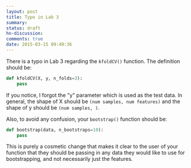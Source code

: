 ```yaml
---
layout: post
title: Typo in Lab 3
summary:
status: draft
hn-discussion:
comments: true
date: 2015-03-15 09:49:36
---
```


There is a typo in Lab 3 regarding the ```kfoldCV()``` function.  The definition
should be:

```python
def kfoldCV(X, y, n_folds=3):
    pass
```

If you notice, I forgot the "y" parameter which is used as the test data.  In
general, the shape of X should be ```(num samples, num features)``` and the
shape of y should be ```(num samples, )```.


Also, to avoid any confusion, your ```bootstrap()``` function should be:

```python
def bootstrap(data, n_bootstraps=10):
    pass
```

This is purely a cosmetic change that makes it clear to the user of your
function that they should be passing in any data they would like to use for
bootstrapping, and not necessarily just the features.
